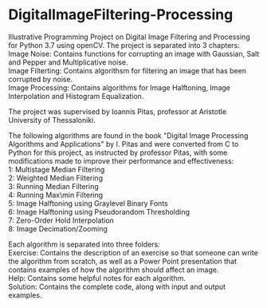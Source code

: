 # DigitalImageFiltering-Processing
Illustrative Programming Project on Digital Image Filtering and Processing for Python 3.7 using openCV.
The project is separated into 3 chapters:\
Image Noise: Contains functions for corrupting an image with Gaussian, Salt and Pepper and Multiplicative noise.\
Image Filterting: Contains algorithsm for filtering an image that has been corrupted by noise.\
Image Processing: Contains algorithms for Image Halftoning, Image Interpolation and Histogram Equalization.

The project was supervised by Ioannis Pitas, professor at Aristotle University of Thessaloniki.

The following algorithms are found in the book "Digital Image Processing Algorithms and Applications" by I. Pitas and were converted from C to Python for this project, as instructed by professor Pitas, with some modifications made to improve their performance and effectiveness:\
1: Multistage Median Filtering\
2: Weighted Median Filtering\
3: Running Median Filtering\
4: Running Max\min Filtering\
5: Image Halftoning using Graylevel Binary Fonts\
6: Image Halftoning using Pseudorandom Thresholding\
7: Zero-Order Hold Interpolation\
8: Image Decimation/Zooming

Each algorithm is separated into three folders:\
Exercise: Contains the description of an exercise so that someone can write the algorithm from scratch, as well as a Power Point presentation that contains examples of how the algorithm should affect an image.\
Help: Contains some helpful notes for each algorithm.\
Solution: Contains the complete code, along with input and output examples.
